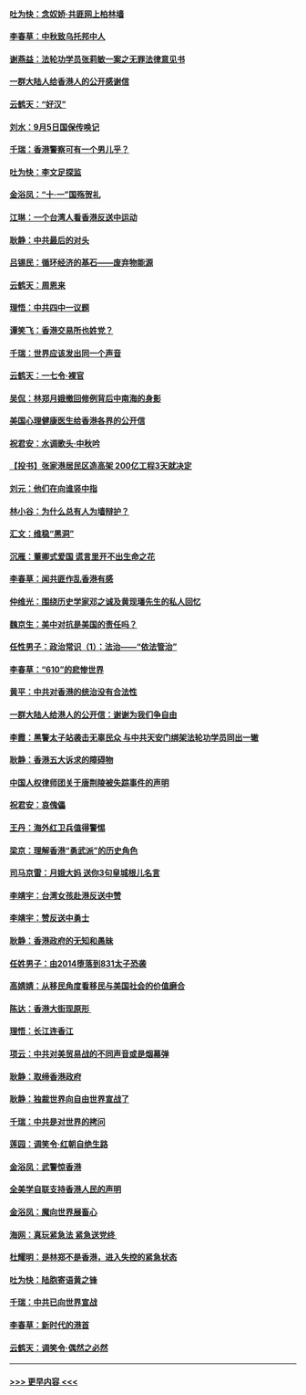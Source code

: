 #### [吐为快：念奴娇‧共匪网上柏林墙](../pages/nsc993/n11519122.md?t=09131755) 
#### [李春草：中秋致乌托邦中人](../pages/nsc993/n11518776.md?t=09131755) 
#### [谢燕益：法轮功学员张莉敏一案之无罪法律意见书](../pages/nsc993/n11517600.md?t=09131755) 
#### [一群大陆人给香港人的公开感谢信](../pages/nsc993/n11514797.md?t=09131755) 
#### [云鹤天：“好汉”](../pages/nsc993/n11513536.md?t=09131755) 
#### [刘水：9月5日国保传唤记](../pages/nsc993/n11513460.md?t=09131755) 
#### [千瑞：香港警察可有一个男儿乎？](../pages/nsc993/n11513109.md?t=09131755) 
#### [吐为快：李文足探监](../pages/nsc993/n11509622.md?t=09131755) 
#### [金浴凤：“十‧一”国殇贺礼](../pages/nsc993/n11509593.md?t=09131755) 
#### [江琳：一个台湾人看香港反送中运动](../pages/nsc993/n11509211.md?t=09131755) 
#### [耿静：中共最后的对头](../pages/nsc993/n11508308.md?t=09131755) 
#### [吕锡民：循环经济的基石——废弃物能源](../pages/nsc993/n11508212.md?t=09131755) 
#### [云鹤天：周恩来](../pages/nsc993/n11508055.md?t=09131755) 
#### [理悟：中共四中一议题](../pages/nsc993/n11507782.md?t=09131755) 
#### [谭笑飞：香港交易所也姓党？](../pages/nsc993/n11507753.md?t=09131755) 
#### [千瑞：世界应该发出同一个声音](../pages/nsc993/n11507290.md?t=09131755) 
#### [云鹤天：一七令‧裸官](../pages/nsc993/n11507177.md?t=09131755) 
#### [吴侃：林郑月娥撤回修例背后中南海的身影](../pages/nsc993/n11506876.md?t=09131755) 
#### [美国心理健康医生给香港各界的公开信](../pages/nsc993/n11506809.md?t=09131755) 
#### [祝君安：水调歌头‧中秋吟](../pages/nsc993/n11506758.md?t=09131755) 
#### [【投书】张家港居民区造高架 200亿工程3天就决定](../pages/nsc993/n11506682.md?t=09131755) 
#### [刘元：他们在向谁竖中指](../pages/nsc993/n11505384.md?t=09131755) 
#### [林小谷：为什么总有人为墙辩护？](../pages/nsc993/n11505226.md?t=09131755) 
#### [汇文：维稳“黑洞”](../pages/nsc993/n11504347.md?t=09131755) 
#### [沉雁：董卿式爱国 谎言里开不出生命之花](../pages/nsc993/n11503215.md?t=09131755) 
#### [李春草：闻共匪作乱香港有感](../pages/nsc993/n11503072.md?t=09131755) 
#### [仲维光：围绕历史学家邓之诚及黄现璠先生的私人回忆](../pages/nsc993/n11501330.md?t=09131755) 
#### [魏京生：美中对抗是美国的责任吗？](../pages/nsc993/n11500723.md?t=09131755) 
#### [任性男子：政治常识（1）：法治——“依法管治”](../pages/nsc993/n11500791.md?t=09131755) 
#### [李春草：“610”的悲惨世界](../pages/nsc993/n11501141.md?t=09131755) 
#### [黄平：中共对香港的统治没有合法性](../pages/nsc993/n11499473.md?t=09131755) 
#### [一群大陆人给港人的公开信：谢谢为我们争自由](../pages/nsc993/n11500402.md?t=09131755) 
#### [李霞：黑警太子站袭击无辜民众 与中共天安门绑架法轮功学员同出一辙](../pages/nsc993/n11499805.md?t=09131755) 
#### [耿静：香港五大诉求的障碍物](../pages/nsc993/n11497578.md?t=09131755) 
#### [中国人权律师团关于唐荆陵被失踪事件的声明](../pages/nsc993/n11500014.md?t=09131755) 
#### [祝君安：哀傀儡](../pages/nsc993/n11499776.md?t=09131755) 
#### [王丹：海外红卫兵值得警惕](../pages/nsc993/n11498138.md?t=09131755) 
#### [梁京：理解香港“勇武派”的历史角色](../pages/nsc993/n11498006.md?t=09131755) 
#### [司马京雷：月娥大妈  送你3句皇城根儿名言](../pages/nsc993/n11497885.md?t=09131755) 
#### [李靖宇：台湾女孩赴港反送中赞](../pages/nsc993/n11497721.md?t=09131755) 
#### [李靖宇：赞反送中勇士](../pages/nsc993/n11497452.md?t=09131755) 
#### [耿静：香港政府的无知和愚昧](../pages/nsc993/n11494238.md?t=09131755) 
#### [任姓男子：由2014堕落到831太子恐袭](../pages/nsc993/n11496683.md?t=09131755) 
#### [高婧婧：从移民角度看移民与美国社会的价值磨合](../pages/nsc993/n11495757.md?t=09131755) 
#### [陈达：香港大街现原形 ](../pages/nsc993/n11495441.md?t=09131755) 
#### [理悟：长江连香江](../pages/nsc993/n11495377.md?t=09131755) 
#### [项云：中共对美贸易战的不同声音或是烟幕弹](../pages/nsc993/n11494929.md?t=09131755) 
#### [耿静：取缔香港政府](../pages/nsc993/n11494218.md?t=09131755) 
#### [耿静：独裁世界向自由世界宣战了](../pages/nsc993/n11494190.md?t=09131755) 
#### [千瑞：中共是对世界的拷问](../pages/nsc993/n11493021.md?t=09131755) 
#### [莲园：调笑令‧红朝自绝生路](../pages/nsc993/n11493011.md?t=09131755) 
#### [金浴凤：武警惊香港](../pages/nsc993/n11492994.md?t=09131755) 
#### [全美学自联支持香港人民的声明](../pages/nsc993/n11492630.md?t=09131755) 
#### [金浴凤：魔向世界展畜心](../pages/nsc993/n11492599.md?t=09131755) 
#### [海网：真玩紧急法 紧急送党终 ](../pages/nsc993/n11492535.md?t=09131755) 
#### [杜耀明：是林郑不是香港，进入失控的紧急状态](../pages/nsc993/n11491420.md?t=09131755) 
#### [吐为快：陆胞寄语黄之锋](../pages/nsc993/n11491117.md?t=09131755) 
#### [千瑞：中共已向世界宣战](../pages/nsc993/n11490123.md?t=09131755) 
#### [李春草：新时代的港首](../pages/nsc993/n11489864.md?t=09131755) 
#### [云鹤天：调笑令·偶然之必然](../pages/nsc993/n11489701.md?t=09131755) 

----
#### [ >>> 更早内容 <<< ](../indexes/nsc993-earlier.md)
